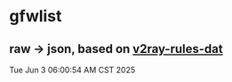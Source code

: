 # gfwlist
## raw -> json, based on [v2ray-rules-dat](https://github.com/Loyalsoldier/v2ray-rules-dat)
Tue Jun  3 06:00:54 AM CST 2025

